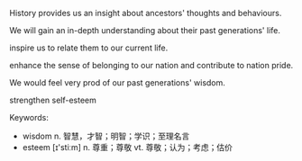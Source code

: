 History provides us an insight about ancestors' thoughts and behaviours.

We will gain an in-depth understanding about their past generations' life.

inspire us to relate them to our current life.

enhance the sense of belonging to our nation and contribute to nation pride.

We would feel very prod of our past generations' wisdom.

strengthen self-esteem





Keywords:
- wisdom n. 智慧，才智；明智；学识；至理名言
- esteem [ɪ'stiːm] n. 尊重；尊敬 vt. 尊敬；认为；考虑；估价
